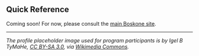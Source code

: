 ## Quick Reference

Coming soon!  For now, please consult the [main Boskone site](https://boskone.org/).

----

*The profile placeholder image used for program participants is by Igel B TyMaHe, [CC BY-SA 3.0](https://creativecommons.org/licenses/by-sa/3.0), via [Wikimedia Commons](https://commons.wikimedia.org/wiki/File:Placeholder_no_text.svg).*
